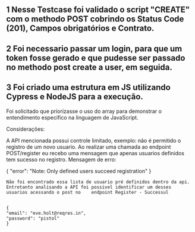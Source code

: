 ## 1 Nesse Testcase foi validado o script "CREATE" com o methodo POST cobrindo os Status Code (201), Campos obrigatórios e Contrato.
## 2 Foi necessario passar um login, para que um token fosse gerado e que pudesse ser passado no methodo post create a user, em seguida.
## 3 Foi criado uma estrutura em JS utilizando Cypress e NodeJS para a execução.


   Foi solicitado que priorizasse o uso do array  para demonstrar o entendimento especifico na linguagem de JavaScript.


   Considerações: 


   A API mencionada possui controle limitado, exemplo: não é permitido o registro de um novo usuario.
   Ao realizar uma chamada ao endpoint POST/register eu recebo uma mensagem que apenas usuarios definidos tem sucesso no registro. Mensagem de erro: 
   
   {
   "error": "Note: Only defined users succeed registration"
   }
   
    Não foi encontrado essa lista de usuario pré definidos dentro da api. Entretanto analisando a API foi possivel identificar um desses usuarios acessando o post no    endpoint Register - Successul 
    

    {
    "email": "eve.holt@reqres.in",
    "password": "pistol"
    }